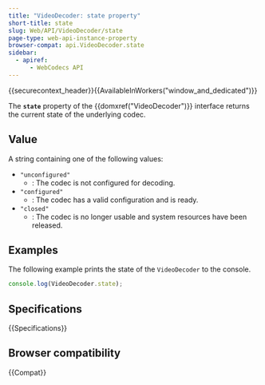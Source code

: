 ```yaml
---
title: "VideoDecoder: state property"
short-title: state
slug: Web/API/VideoDecoder/state
page-type: web-api-instance-property
browser-compat: api.VideoDecoder.state
sidebar:
  - apiref:
      - WebCodecs API
---
```


{{securecontext_header}}{{AvailableInWorkers("window_and_dedicated")}}

The **`state`** property of the {{domxref("VideoDecoder")}} interface returns the current state of the underlying codec.

## Value

A string containing one of the following values:

- `"unconfigured"`
  - : The codec is not configured for decoding.
- `"configured"`
  - : The codec has a valid configuration and is ready.
- `"closed"`
  - : The codec is no longer usable and system resources have been released.

## Examples

The following example prints the state of the `VideoDecoder` to the console.

```js
console.log(VideoDecoder.state);
```

## Specifications

{{Specifications}}

## Browser compatibility

{{Compat}}
